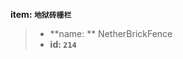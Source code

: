 <!-- BEGIN_AUTOGEN: do NOT edit in this block -->

**item: `地狱砖栅栏`**

> * **name: ** NetherBrickFence
> * **id: `214`**

<!-- END_AUTOGEN-->

